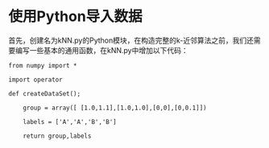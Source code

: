 # 使用Python导入数据

首先，创建名为kNN.py的Python模块，在构造完整的k-近邻算法之前，我们还需要编写一些基本的通用函数，在kNN.py中增加以下代码：

`from numpy import * `

`import operator`

`def createDataSet();`

`    group = array([ [1.0,1.1],[1.0,1.0],[0,0],[0,0.1]])`

`    labels = ['A','A','B','B']`

`    return group,labels`


